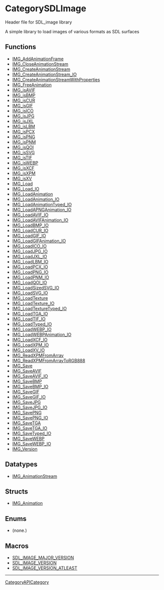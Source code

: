 # CategorySDLImage

Header file for SDL_image library

A simple library to load images of various formats as SDL surfaces

<!-- END CATEGORY DOCUMENTATION -->

## Functions

<!-- DO NOT HAND-EDIT CATEGORY LISTS, THEY ARE AUTOGENERATED AND WILL BE OVERWRITTEN, BASED ON TAGS IN INDIVIDUAL PAGE FOOTERS. EDIT THOSE INSTEAD. -->
<!-- BEGIN CATEGORY LIST: CategorySDLImage, CategoryAPIFunction -->
- [IMG_AddAnimationFrame](IMG_AddAnimationFrame)
- [IMG_CloseAnimationStream](IMG_CloseAnimationStream)
- [IMG_CreateAnimationStream](IMG_CreateAnimationStream)
- [IMG_CreateAnimationStream_IO](IMG_CreateAnimationStream_IO)
- [IMG_CreateAnimationStreamWithProperties](IMG_CreateAnimationStreamWithProperties)
- [IMG_FreeAnimation](IMG_FreeAnimation)
- [IMG_isAVIF](IMG_isAVIF)
- [IMG_isBMP](IMG_isBMP)
- [IMG_isCUR](IMG_isCUR)
- [IMG_isGIF](IMG_isGIF)
- [IMG_isICO](IMG_isICO)
- [IMG_isJPG](IMG_isJPG)
- [IMG_isJXL](IMG_isJXL)
- [IMG_isLBM](IMG_isLBM)
- [IMG_isPCX](IMG_isPCX)
- [IMG_isPNG](IMG_isPNG)
- [IMG_isPNM](IMG_isPNM)
- [IMG_isQOI](IMG_isQOI)
- [IMG_isSVG](IMG_isSVG)
- [IMG_isTIF](IMG_isTIF)
- [IMG_isWEBP](IMG_isWEBP)
- [IMG_isXCF](IMG_isXCF)
- [IMG_isXPM](IMG_isXPM)
- [IMG_isXV](IMG_isXV)
- [IMG_Load](IMG_Load)
- [IMG_Load_IO](IMG_Load_IO)
- [IMG_LoadAnimation](IMG_LoadAnimation)
- [IMG_LoadAnimation_IO](IMG_LoadAnimation_IO)
- [IMG_LoadAnimationTyped_IO](IMG_LoadAnimationTyped_IO)
- [IMG_LoadAPNGAnimation_IO](IMG_LoadAPNGAnimation_IO)
- [IMG_LoadAVIF_IO](IMG_LoadAVIF_IO)
- [IMG_LoadAVIFAnimation_IO](IMG_LoadAVIFAnimation_IO)
- [IMG_LoadBMP_IO](IMG_LoadBMP_IO)
- [IMG_LoadCUR_IO](IMG_LoadCUR_IO)
- [IMG_LoadGIF_IO](IMG_LoadGIF_IO)
- [IMG_LoadGIFAnimation_IO](IMG_LoadGIFAnimation_IO)
- [IMG_LoadICO_IO](IMG_LoadICO_IO)
- [IMG_LoadJPG_IO](IMG_LoadJPG_IO)
- [IMG_LoadJXL_IO](IMG_LoadJXL_IO)
- [IMG_LoadLBM_IO](IMG_LoadLBM_IO)
- [IMG_LoadPCX_IO](IMG_LoadPCX_IO)
- [IMG_LoadPNG_IO](IMG_LoadPNG_IO)
- [IMG_LoadPNM_IO](IMG_LoadPNM_IO)
- [IMG_LoadQOI_IO](IMG_LoadQOI_IO)
- [IMG_LoadSizedSVG_IO](IMG_LoadSizedSVG_IO)
- [IMG_LoadSVG_IO](IMG_LoadSVG_IO)
- [IMG_LoadTexture](IMG_LoadTexture)
- [IMG_LoadTexture_IO](IMG_LoadTexture_IO)
- [IMG_LoadTextureTyped_IO](IMG_LoadTextureTyped_IO)
- [IMG_LoadTGA_IO](IMG_LoadTGA_IO)
- [IMG_LoadTIF_IO](IMG_LoadTIF_IO)
- [IMG_LoadTyped_IO](IMG_LoadTyped_IO)
- [IMG_LoadWEBP_IO](IMG_LoadWEBP_IO)
- [IMG_LoadWEBPAnimation_IO](IMG_LoadWEBPAnimation_IO)
- [IMG_LoadXCF_IO](IMG_LoadXCF_IO)
- [IMG_LoadXPM_IO](IMG_LoadXPM_IO)
- [IMG_LoadXV_IO](IMG_LoadXV_IO)
- [IMG_ReadXPMFromArray](IMG_ReadXPMFromArray)
- [IMG_ReadXPMFromArrayToRGB888](IMG_ReadXPMFromArrayToRGB888)
- [IMG_Save](IMG_Save)
- [IMG_SaveAVIF](IMG_SaveAVIF)
- [IMG_SaveAVIF_IO](IMG_SaveAVIF_IO)
- [IMG_SaveBMP](IMG_SaveBMP)
- [IMG_SaveBMP_IO](IMG_SaveBMP_IO)
- [IMG_SaveGIF](IMG_SaveGIF)
- [IMG_SaveGIF_IO](IMG_SaveGIF_IO)
- [IMG_SaveJPG](IMG_SaveJPG)
- [IMG_SaveJPG_IO](IMG_SaveJPG_IO)
- [IMG_SavePNG](IMG_SavePNG)
- [IMG_SavePNG_IO](IMG_SavePNG_IO)
- [IMG_SaveTGA](IMG_SaveTGA)
- [IMG_SaveTGA_IO](IMG_SaveTGA_IO)
- [IMG_SaveTyped_IO](IMG_SaveTyped_IO)
- [IMG_SaveWEBP](IMG_SaveWEBP)
- [IMG_SaveWEBP_IO](IMG_SaveWEBP_IO)
- [IMG_Version](IMG_Version)
<!-- END CATEGORY LIST -->

## Datatypes

<!-- DO NOT HAND-EDIT CATEGORY LISTS, THEY ARE AUTOGENERATED AND WILL BE OVERWRITTEN, BASED ON TAGS IN INDIVIDUAL PAGE FOOTERS. EDIT THOSE INSTEAD. -->
<!-- BEGIN CATEGORY LIST: CategorySDLImage, CategoryAPIDatatype -->
- [IMG_AnimationStream](IMG_AnimationStream)
<!-- END CATEGORY LIST -->

## Structs

<!-- DO NOT HAND-EDIT CATEGORY LISTS, THEY ARE AUTOGENERATED AND WILL BE OVERWRITTEN, BASED ON TAGS IN INDIVIDUAL PAGE FOOTERS. EDIT THOSE INSTEAD. -->
<!-- BEGIN CATEGORY LIST: CategorySDLImage, CategoryAPIStruct -->
- [IMG_Animation](IMG_Animation)
<!-- END CATEGORY LIST -->

## Enums

<!-- DO NOT HAND-EDIT CATEGORY LISTS, THEY ARE AUTOGENERATED AND WILL BE OVERWRITTEN, BASED ON TAGS IN INDIVIDUAL PAGE FOOTERS. EDIT THOSE INSTEAD. -->
<!-- BEGIN CATEGORY LIST: CategorySDLImage, CategoryAPIEnum -->
- (none.)
<!-- END CATEGORY LIST -->

## Macros

<!-- DO NOT HAND-EDIT CATEGORY LISTS, THEY ARE AUTOGENERATED AND WILL BE OVERWRITTEN, BASED ON TAGS IN INDIVIDUAL PAGE FOOTERS. EDIT THOSE INSTEAD. -->
<!-- BEGIN CATEGORY LIST: CategorySDLImage, CategoryAPIMacro -->
- [SDL_IMAGE_MAJOR_VERSION](SDL_IMAGE_MAJOR_VERSION)
- [SDL_IMAGE_VERSION](SDL_IMAGE_VERSION)
- [SDL_IMAGE_VERSION_ATLEAST](SDL_IMAGE_VERSION_ATLEAST)
<!-- END CATEGORY LIST -->

----
[CategoryAPICategory](CategoryAPICategory)

